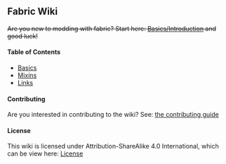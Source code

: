 ## Fabric Wiki

~~Are you new to modding with fabric? Start here: [Basics/Introduction](wiki/basics/introduction.md) and good luck!~~

#### Table of Contents
* [Basics](wiki/basics/basics.md)
* [Mixins](wiki/mixins/mixins.md)
* [Links](wiki/links/links.md)

#### Contributing
Are you interested in contributing to the wiki? See: [the contributing guide](CONTRIBUTING.md)

#### License 
This wiki is licensed under Attribution-ShareAlike 4.0 International, which can be view here: [License](/LICENSE.md)

